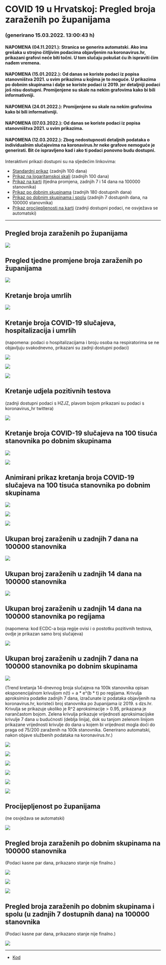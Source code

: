 # COVID 19 u Hrvatskoj: Pregled broja zaraženih po županijama

### (generirano 15.03.2022. 13:00:43 h)

#### NAPOMENA (04.11.2021.): Stranica se generira automatski. Ako ima grešaka u strojno čitljivim podacima objavljenim na koronavirus.hr, prikazani grafovi neće biti točni. U tom slučaju pokušat ću ih ispraviti čim nađem vremena.

#### NAPOMENA (15.01.2022.): Od danas se koriste podaci iz popisa stanovništva 2021. u svim prikazima u kojima je to moguće. U prikazima po dobnim skupinama i dalje se koriste podaci iz 2019. jer detaljniji podaci još nisu dostupni. Promijenjene su skale na nekim grafovima kako bi bili informativniji.

#### NAPOMENA (24.01.2022.): Promijenjene su skale na nekim grafovima kako bi bili informativniji.

#### NAPOMENA (07.03.2022.): Od danas se koriste podaci iz popisa stanovništva 2021. u svim prikazima.

#### NAPOMENA (12.03.2022.): Zbog nedostupnosti detaljnih podataka o individualnim slučajevima na koronavirus.hr neke grafove nemoguće je generirati. Bit će ispravljeno kad i ako ti podaci ponovno budu dostupni.

Interaktivni prikazi dostupni su na sljedećim linkovima:

- [Standardni prikaz](html/index.html) (zadnjih 100 dana)
- [Prikaz na logaritamskoj skali](html/index_log.html) (zadnjih 100 dana)
- [Prikaz na karti](html/index_map.html) (tjedna promjena, zadnjih 7 i 14 dana na 100000 stanovnika)
- [Prikaz po dobnim skupinama](html/index_per_age.html) (zadnjih 180 dostupnih dana)
- [Prikaz po dobnim skupinama i spolu](html/index_pyramid.html) (zadnjih 7 dostupnih dana, na 100000 stanovnika)
- [Prikaz procijepljenosti na karti](html/index_vaccination.html) (zadnji dostupni podaci, ne osvježava se automatski)

-----

## Pregled broja zaraženih po županijama

![](img/2022_03_14_line_plots.png)

## Pregled tjedne promjene broja zaraženih po županijama

![](img/2022_03_14_map.png)

## Kretanje broja umrlih

![](img/2022_03_14_deaths_shaded.png)

## Kretanje broja COVID-19 slučajeva, hospitalizacija i umrlih

(napomena: podaci o hospitalizacijama i broju osoba na respiratorima se ne objavljuju svakodnevno, prikazani su zadnji dostupni podaci)

![](img/2022_03_14_cases_hospitalisations_deaths.png)

![](img/2022_03_14_cases_hospitalisations_deaths_log.png)

![](img/2022_03_14_cases_hospitalisations_deaths_log_age.png)

## Kretanje udjela pozitivnih testova

(zadnji dostupni podaci s HZJZ, plavom bojom prikazani su podaci s koronavirus_hr twittera)

![](img/2022_03_14_percentage_positive_tests.png)

## Kretanje broja COVID-19 slučajeva na 100 tisuća stanovnika po dobnim skupinama

![](img/2022_03_14_cases_per_age_group_lines.png)

![](img/2022_03_14_cases_per_age_group_lines_log.png)

## Animirani prikaz kretanja broja COVID-19 slučajeva na 100 tisuća stanovnika po dobnim skupinama

![](img/2022_03_14anim_aug_1200.gif)

![](img/anim_cases_2022_03_14_vs_2020.gif)

![](img/2022_03_14all_counties_dots.png)

## Ukupan broj zaraženih u zadnjih 7 dana na 100000 stanovnika

![](img/2022_03_14_map_7_day_per_100k.png)

## Ukupan broj zaraženih u zadnjih 14 dana na 100000 stanovnika

![](img/2022_03_14_map_14_day_per_100k.png)

## Ukupan broj zaraženih u zadnjih 14 dana na 100000 stanovnika po regijama

(napomena: kod ECDC-a boja regije ovisi i o postotku pozitivnih testova, ovdje je prikazan samo broj slučajeva)

![](img/2022_03_14_map_14_day_per_100k_region.png)

## Ukupan broj zaraženih u zadnjih 7 dana na 100000 stanovnika po dobnim skupinama

![](img/2022_03_14_map_7_day_per_100k_age_groups.png)

(Trend kretanja 14-dnevnog broja slučajeva na 100k stanovnika opisan eksponencijalnom krivuljom n(t) = a * e^(b * t) po regijama. Krivulja aproksimira podatke zadnjih 7 dana, izračunate iz podataka objavljenih na koronavirus.hr, koristeći broj stanovnika po županijama iz 2019. s dzs.hr. Krivulja se prikazuje ukoliko je R^2 aproksimacije > 0.95, prikazana je narančastom bojom. Zelena krivulja prikazuje vrijednosti aproksimacijske krivulje 7 dana u budućnosti (deblja linija), dok su tanjom zelenom linijom prikazane vrijednosti krivulje do dana u kojem bi vrijednost mogla doći do praga od 75/200 zaraženih na 100k stanovnika. Generirano automatski, nakon objave službenih podataka na koronavirus.hr.)

![](img/2022_03_14_current_Jadranska_Hrvatska.png)

![](img/2022_03_14_current_Panonska_Hrvatska.png)

![](img/2022_03_14_current_Grad_Zagreb.png)

![](img/2022_03_14_current_Sjeverna_Hrvatska.png)

![](img/2022_03_14_current_Republika_Hrvatska.png)

![](img/2022_03_14_cases_hospitalisations_deaths_Republika_Hrvatska.png)

## Procijepljenost po županijama

(ne osvježava se automatski)

![](img/2022_03_14_vaccination.png)

## Pregled broja zaraženih po dobnim skupinama na 100000 stanovnika

(Podaci kasne par dana, prikazano stanje nije finalno.)

![](img/2022_03_14_per_age_group.png)

![](img/2022_03_14_per_age_group_all_0.png)

![](img/2022_03_14_per_age_group_all_1.png)

## Pregled broja zaraženih po dobnim skupinama i spolu (u zadnjih 7 dostupnih dana) na 100000 stanovnika

(Podaci kasne par dana, prikazano stanje nije finalno.)

![](img/2022_03_14_pyramid.png)

-----

- [Kod](https://github.com/ppalasek/covid_plots_croatia)

